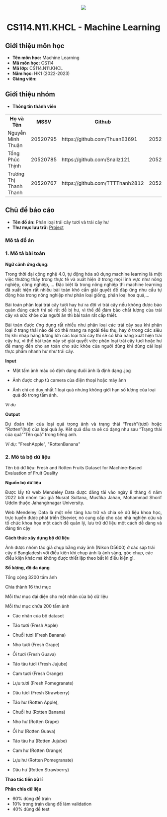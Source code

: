 <p align="center">
   <a href="https://www.uit.edu.vn/">
      <img src="https://i.imgur.com/WmMnSRt.png" border="none">
   </a>
</p>
<h1 align="center">
    CS114.N11.KHCL - Machine Learning
</h1>

<h2>
   Giới thiệu môn học   
</h2>

- **Tên môn học:** Machine Learning
- **Mã môn học:** CS114
- **Mã lớp:** CS114.N11.KHCL
- **Năm học:** HK1 (2022-2023)
- **Giảng viên:** 

<h2>
   Giới thiệu nhóm
</h2>

- **Thông tin thành viên** 

<table align="center">
      <tr>
       <th>Họ và Tên</th>
       <th>MSSV</th>
       <th>Github</th>
       <th>Email</th>
      </tr>
      <tr>
       <td>Nguyễn Minh Thuận</td>
       <td>20520795</td>
       <td> https://github.com/ThuanE3691</td>
       <td>20520795@gm.uit.edu.vn</td>  
      </tr>
      <tr>
       <td>Tống Phúc Thịnh</td>
       <td>20520785</td>
       <td> https://github.com/Snallz121</td>
       <td>20520785@gm.uit.edu.vn</td>  
      </tr>
      <tr>
       <td>Trương Thị Thanh Thanh</td>
       <td>20520767</td>
       <td>https://github.com/TTTThanh2812</td>
       <td>20520767@gm.uit.edu.vn</td>  
      </tr>
</table>


<h2>
  Chủ đề báo cáo 
</h2>

- **Tên đồ án:** Phân loại trái cây tươi và trái cây hư
- **Thư mục lưu trữ:** [Project](Project)

<h3>
  Mô tả đồ án
</h3>

<h3>
  1. Mô tả bài toán
</h3>

**Ngữ cảnh ứng dụng**: 

<p align="justify"> 
   Trong thời đại công nghệ 4.0, tự động hóa sử dụng machine learning là một việc thường thấy trong thực tế và xuất hiện ở trong mọi lĩnh vực như nông nghiệp, công nghiệp,.... Đặc biệt là trong nông nghiệp thì machine learning đã xuất hiện rất nhiều bài toán khó cần giải quyết để đáp ứng nhu cầu tự động hóa trong nông nghiệp như phân loại giống, phân loại hoa quả,...
</p>

<p align="justify"> 
   Bài toán phân loại trái cây tươi hay hư ra đời vì trái cây nếu không được bảo quản đúng cách thì sẽ rất dễ bị hư, vì thế để đảm bảo chất lượng của trái cây và sức khỏe của người ăn thì bài toán rất cấp thiết.  
</p>

<p align="justify"> 
   Bài toán được ứng dụng rất nhiều như phân loại các trái cây sau khi phân loại ở trạng thái nào để có thể mang ra ngoài tiêu thụ, hay ở trong các siêu thị khi nhập hàng lượng lớn các loại trái cây thì sẽ có khả năng xuất hiện trái cây hư, vì thế bài toán này sẽ giải quyết việc phân loại trái cây tươi hoặc hư để mang đến cho an toàn cho sức khỏe của người dùng khi dùng cái loại thực phẩm nhanh hư như trái cây. 
</p>
   
**Input**
+ Một tấm ảnh màu có định dạng đuôi ảnh là định dạng .jpg

+ Ảnh được chụp từ camera của điện thoại hoặc máy ảnh 

+ Ảnh chỉ có duy nhất 1 loại quả nhưng không giới hạn số lượng của loại quả đó trong tấm ảnh.

_Ví dụ_



**Output**

<p align="justify"> 
Dự đoán tên của loại quả trong ảnh và trạng thái “Fresh”(tươi) hoặc “Rotten”(hư) của loại quả ấy. Kết quả đầu ra sẽ có dạng như sau “Trạng thái của quả”“Tên quả” trong tiếng anh.
</p>

_Ví dụ_: "FreshApple", "RottenBanana"
<h3>
  2. Mô tả bộ dữ liệu
</h3>

Tên bộ dữ liệu: Fresh and Rotten Fruits Dataset for Machine-Based Evaluation of Fruit Quality

**Nguồn bộ dữ liệu**

<p align="justify"> 
   Được lấy từ web Mendeley Data được đăng tải vào ngày 8 tháng 4 năm 2022 bởi nhóm tác giả Nusrat Sultana, Musfika Jahan, Mohammad Shorif Uddin thuộc Jahangirnagar University.
</p>
   
<p align="justify"> 
   Web Mendeley Data là một nền tảng lưu trữ và chia sẽ dữ liệu khoa học, trực tuyến được phát triển Elsevier, nó cung cấp cho các nhà nghiên cứu và tổ chức khoa họa một cách để quản lý, lưu trữ dữ liệu một cách dễ dàng và đáng tin cậy
</p>

**Cách thức xây dựng bộ dữ liệu**

Ảnh được nhóm tác giả chụp bằng máy ảnh (Nikon D5600) ở các sạp trái cây ở Bangladesh với điều kiện khi chụp ảnh là ánh sáng, góc chụp, các điều kiện khác mà không được thiết lập theo bất kì điều kiện gì.

**Số lượng, độ đa dạng**

Tổng cộng 3200 tấm ảnh

Chia thành 16 thư mục

Mỗi thư mục đại diện cho một nhãn của bộ dữ liệu

Mỗi thư mục chứa 200 tấm ảnh

- Các nhãn của bộ dataset

+ Táo tươi (Fresh Apple)

+ Chuối tươi (Fresh Banana)

+ Nho tươi (Fresh Grape)

+ Ổi tươi (Fresh Guava)

+ Táo tàu tươi (Fresh Jujube)

+ Cam tươi (Fresh Orange)

+ Lựu tươi (Fresh Pomegranate)

+ Dâu tươi (Fresh Strawberry)

+ Táo hư (Rotten Apple), 

+ Chuối hư (Rotten Banana)

+ Nho hư (Rotten Grape)

+ Ổi hư (Rotten Guava)

+ Táo tàu hư (Rotten Jujube)

+ Cam hư (Rotten Orange)

+ Lựu hư (Rotten Pomegranate)

+ Dâu hư (Rotten Strawberry) 

**Thao tác tiền xử lí**


**Phân chia dữ liệu**
- 60% dùng để train
- 10% trong train dùng để làm validation
- 40% dùng để test




